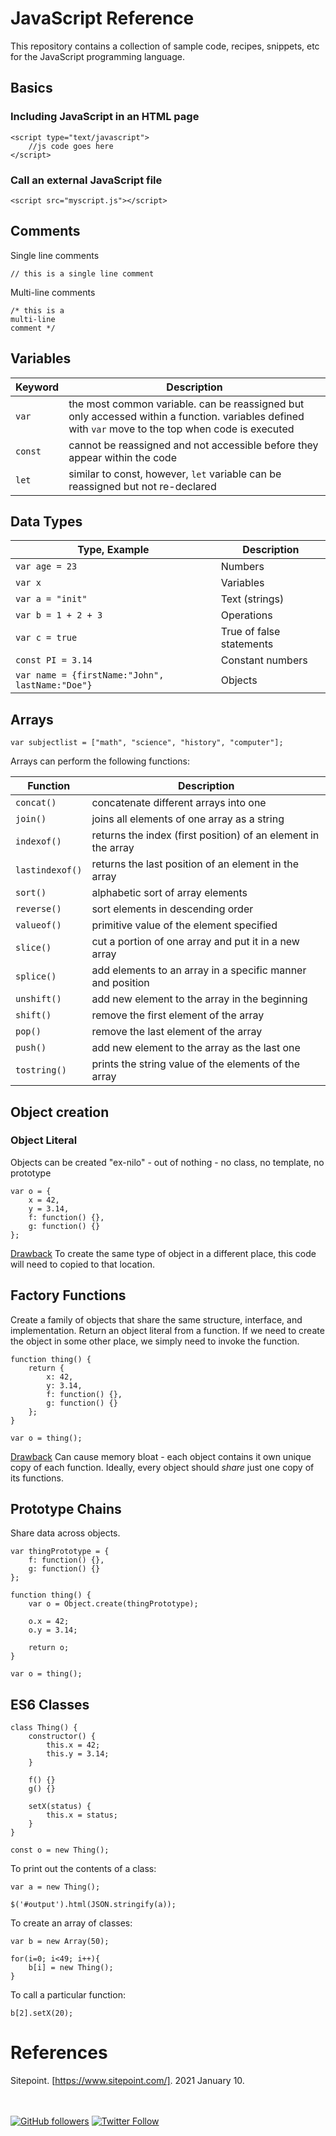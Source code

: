 # JavaScript Reference
This repository contains a collection of sample code, recipes, snippets, etc for the JavaScript programming language.

## Basics

### Including JavaScript in an HTML page

    <script type="text/javascript">
        //js code goes here
    </script>

### Call an external JavaScript file

    <script src="myscript.js"></script>

## Comments

Single line comments    

    // this is a single line comment

Multi-line comments 

    /* this is a 
    multi-line
    comment */

## Variables

Keyword | Description
--- | ---
`var` | the most common variable. can be reassigned but only accessed within a function. variables defined with `var` move to the top when code is executed
`const` | cannot be reassigned and not accessible before they appear within the code
`let` | similar to const, however, `let` variable can be reassigned but not re-declared

## Data Types

Type, Example   | Description
--- | ---
`var age = 23`                                      |   Numbers
`var x`                                             |   Variables
`var a = "init"`                                    |   Text (strings)
`var b = 1 + 2 + 3`                                 |   Operations
`var c = true`                                      |   True of false statements
`const PI = 3.14`                                   |   Constant numbers
`var name = {firstName:"John", lastName:"Doe"}`     |   Objects

## Arrays

    var subjectlist = ["math", "science", "history", "computer"];

Arrays can perform the following functions:

Function | Description
--- | ---
`concat()`          |   concatenate different arrays into one
`join()`            |   joins all elements of one array as a string
`indexof()`         |   returns the index (first position) of an element in the array
`lastindexof()`     |   returns the last position of an element in the array
`sort()`            |   alphabetic sort of array elements
`reverse()`         |   sort elements in descending order
`valueof()`         |   primitive value of the element specified
`slice()`           |   cut a portion of one array and put it in a new array
`splice()`          |   add elements to an array in a specific manner and position
`unshift()`         |   add new element to the array in the beginning
`shift()`           |   remove the first element of the array
`pop()`             |   remove the last element of the array
`push()`            |   add new element to the array as the last one
`tostring()`        |   prints the string value of the elements of the array


## Object creation

### Object Literal
Objects can be created "ex-nilo" - out of nothing - no class, no template, no prototype

    var o = {
        x = 42,
        y = 3.14,
        f: function() {},
        g: function() {}
    };

<ins>Drawback</ins>
To create the same type of object in a different place, this code will need to copied to that location.

## Factory Functions
Create a family of objects that share the same structure, interface, and implementation. 
Return an object literal from a function. If we need to create the object in some other place, we simply need to invoke the function.

    function thing() {
        return {
            x: 42,
            y: 3.14,
            f: function() {},
            g: function() {}
        };
    }

    var o = thing();

<ins>Drawback</ins>
Can cause memory bloat - each object contains it own unique copy of each function. Ideally, every object should <em>share</em> just one copy of its functions.

## Prototype Chains
Share data across objects.

    var thingPrototype = {
        f: function() {},
        g: function() {}
    };

    function thing() {
        var o = Object.create(thingPrototype);

        o.x = 42;
        o.y = 3.14;

        return o;
    }

    var o = thing();

## ES6 Classes

    class Thing() {
        constructor() {
            this.x = 42;
            this.y = 3.14;
        }    

        f() {}
        g() {}

        setX(status) {
            this.x = status;
        }
    }

    const o = new Thing();

To print out the contents of a class:

    var a = new Thing();

    $('#output').html(JSON.stringify(a));

To create an array of classes:

    var b = new Array(50);

    for(i=0; i<49; i++){
        b[i] = new Thing();
    }

To call a particular function:

    b[2].setX(20);  

# References
Sitepoint. [https://www.sitepoint.com/]. 2021 January 10.

<br><br>
[![GitHub followers](https://img.shields.io/github/followers/shubhtr.svg?style=social&label=Follow%20shubhtr)](https://github.com/shubhtr) [![Twitter Follow](https://img.shields.io/twitter/follow/shubhtr.svg?style=social)](https://twitter.com/intent/follow?screen_name=shubhtr)
